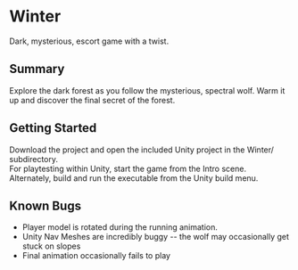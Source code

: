 # Winter
Dark, mysterious, escort game with a twist.

## Summary
Explore the dark forest as you follow the mysterious, spectral wolf.  Warm it up and discover the final secret of the forest.  

## Getting Started
Download the project and open the included Unity project in the Winter/ subdirectory.  
For playtesting within Unity, start the game from the Intro scene.  
Alternately, build and run the executable from the Unity build menu.  

## Known Bugs
- Player model is rotated during the running animation.
- Unity Nav Meshes are incredibly buggy -- the wolf may occasionally get stuck on slopes
- Final animation occasionally fails to play
